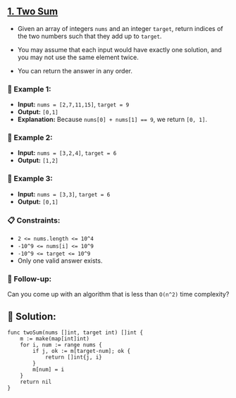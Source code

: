 ## [1. Two Sum](https://leetcode.com/problems/two-sum/)

- Given an array of integers `nums` and an integer `target`, return indices of the two numbers such that they add up to `target`.

- You may assume that each input would have exactly one solution, and you may not use the same element twice.

- You can return the answer in any order.

### 🌟 Example 1:

- **Input:** `nums = [2,7,11,15]`, `target = 9`
- **Output:** `[0,1]`
- **Explanation:** Because `nums[0] + nums[1] == 9`, we return `[0, 1]`.

### 🌟 Example 2:

- **Input:** `nums = [3,2,4]`, `target = 6`
- **Output:** `[1,2]`

### 🌟 Example 3:

- **Input:** `nums = [3,3]`, `target = 6`
- **Output:** `[0,1]`

### 📋 Constraints:

- `2 <= nums.length <= 10^4`
- `-10^9 <= nums[i] <= 10^9`
- `-10^9 <= target <= 10^9`
- Only one valid answer exists.

### 🚀 Follow-up:

Can you come up with an algorithm that is less than `O(n^2)` time complexity?

## 🎉 Solution:

```golang
func twoSum(nums []int, target int) []int {
    m := make(map[int]int)
    for i, num := range nums {
        if j, ok := m[target-num]; ok {
            return []int{j, i}
        }
        m[num] = i
    }
    return nil
}
```
